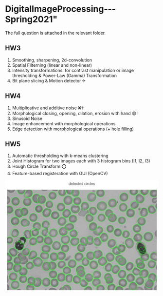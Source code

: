 # DigitalImageProcessing---Spring2021"

The full question is attached in the relevant folder. 

## HW3
1. Smoothing, sharpening, 2d-convolution 
1. Spatial Filterning (linear and non-linear) 
1. Intensity transformations: for contrast manipulation or image thresholding & Power-Law (Gamma) Transformation
1. Bit plane slicing & Motion detector ✈

## HW4
1. Multiplicative and additive noise ❌➕
1. Morphological closing, opening, dilation, erosion with hand 😄!
1. Sinusoid Noise
1. Image enhancement with morphological operations 
1. Edge detection with morphological operations (+ hole filling)

## HW5
1. Automatic thresholding with k-means clustering 
1. Joint Histogram for two images each with 3 histogram bins (I1, I2, I3)
1. Hough Circle Transform ⭕
1. Feature-based registeration with GUI (OpenCV)

<img src="HW6\houghCircs.jpg" alt="houghCircs">